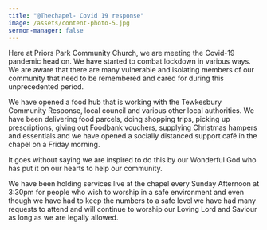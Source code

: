```yaml
---
title: "@Thechapel- Covid 19 response"
image: /assets/content-photo-5.jpg
sermon-manager: false
---
```


Here at Priors Park Community Church, we are meeting the Covid-19 pandemic head on. We have started to combat lockdown in various ways. We are aware that there are many vulnerable and isolating members of our community that need to be remembered and cared for during this unprecedented period.

We have opened a food hub that is working with the Tewkesbury Community Response, local council and various other local authorities. We have been delivering food parcels, doing shopping trips, picking up prescriptions, giving out Foodbank vouchers, supplying Christmas hampers and essentials and we have opened a socially distanced support café in the chapel on a Friday morning.

It goes without saying we are inspired to do this by our Wonderful God who has put it on our hearts to help our community.

We have been holding services live at the chapel every Sunday Afternoon at 3:30pm for people who wish to worship in a safe environment and even though we have had to keep the numbers to a safe level we have had many requests to attend and will continue to worship our Loving Lord and Saviour as long as we are legally allowed.
